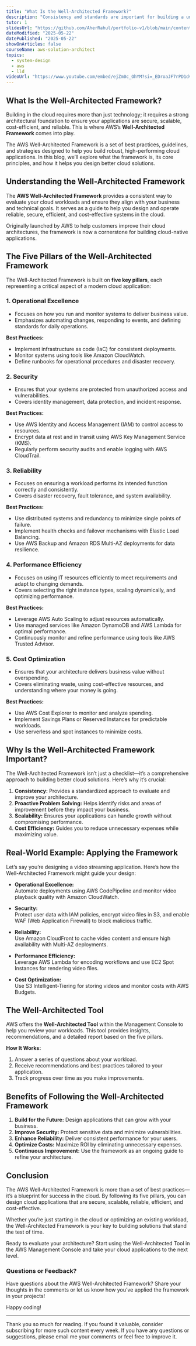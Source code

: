 ```yaml
---
title: "What Is the Well-Architected Framework?"
description: "Consistency and standards are important for building a unified design language and help the user know what to expect from our product and how to use it. However, this does not mean sacrificing the user experience. In this sense, the context and needs of our users are priorities when developing our solutions."
tutor: 1
slidesUrl: "https://github.com/AherRahul/portfolio-v1/blob/main/content/articles/aws-solution-architect-exam-guide.md"
dateModified: "2025-05-22"
datePublished: "2025-05-22"
showOnArticles: false
courseName: aws-solution-architect
topics:
  - system-design
  - aws
  - lld
videoUrl: "https://www.youtube.com/embed/ejZm0c_OhYM?si=_EDroaJF7rPD1dvL"
---
```


## What Is the Well-Architected Framework?

Building in the cloud requires more than just technology; it requires a strong architectural foundation to ensure your applications are secure, scalable, cost-efficient, and reliable. This is where AWS’s **Well-Architected Framework** comes into play.

The AWS Well-Architected Framework is a set of best practices, guidelines, and strategies designed to help you build robust, high-performing cloud applications. In this blog, we’ll explore what the framework is, its core principles, and how it helps you design better cloud solutions.



## Understanding the Well-Architected Framework

The **AWS Well-Architected Framework** provides a consistent way to evaluate your cloud workloads and ensure they align with your business and technical goals. It serves as a guide to help you design and operate reliable, secure, efficient, and cost-effective systems in the cloud.

Originally launched by AWS to help customers improve their cloud architectures, the framework is now a cornerstone for building cloud-native applications.



## The Five Pillars of the Well-Architected Framework

The Well-Architected Framework is built on **five key pillars**, each representing a critical aspect of a modern cloud application:

### 1. **Operational Excellence**
   - Focuses on how you run and monitor systems to deliver business value.
   - Emphasizes automating changes, responding to events, and defining standards for daily operations.

   **Best Practices:**
   - Implement infrastructure as code (IaC) for consistent deployments.
   - Monitor systems using tools like Amazon CloudWatch.
   - Define runbooks for operational procedures and disaster recovery.



### 2. **Security**
   - Ensures that your systems are protected from unauthorized access and vulnerabilities.
   - Covers identity management, data protection, and incident response.

   **Best Practices:**
   - Use AWS Identity and Access Management (IAM) to control access to resources.
   - Encrypt data at rest and in transit using AWS Key Management Service (KMS).
   - Regularly perform security audits and enable logging with AWS CloudTrail.



### 3. **Reliability**
   - Focuses on ensuring a workload performs its intended function correctly and consistently.
   - Covers disaster recovery, fault tolerance, and system availability.

   **Best Practices:**
   - Use distributed systems and redundancy to minimize single points of failure.
   - Implement health checks and failover mechanisms with Elastic Load Balancing.
   - Use AWS Backup and Amazon RDS Multi-AZ deployments for data resilience.



### 4. **Performance Efficiency**
   - Focuses on using IT resources efficiently to meet requirements and adapt to changing demands.
   - Covers selecting the right instance types, scaling dynamically, and optimizing performance.

   **Best Practices:**
   - Leverage AWS Auto Scaling to adjust resources automatically.
   - Use managed services like Amazon DynamoDB and AWS Lambda for optimal performance.
   - Continuously monitor and refine performance using tools like AWS Trusted Advisor.



### 5. **Cost Optimization**
   - Ensures that your architecture delivers business value without overspending.
   - Covers eliminating waste, using cost-effective resources, and understanding where your money is going.

   **Best Practices:**
   - Use AWS Cost Explorer to monitor and analyze spending.
   - Implement Savings Plans or Reserved Instances for predictable workloads.
   - Use serverless and spot instances to minimize costs.



## Why Is the Well-Architected Framework Important?

The Well-Architected Framework isn’t just a checklist—it’s a comprehensive approach to building better cloud solutions. Here’s why it’s crucial:

1. **Consistency:** Provides a standardized approach to evaluate and improve your architecture.
2. **Proactive Problem Solving:** Helps identify risks and areas of improvement before they impact your business.
3. **Scalability:** Ensures your applications can handle growth without compromising performance.
4. **Cost Efficiency:** Guides you to reduce unnecessary expenses while maximizing value.



## Real-World Example: Applying the Framework

Let’s say you’re designing a video streaming application. Here’s how the Well-Architected Framework might guide your design:

- **Operational Excellence:**  
   Automate deployments using AWS CodePipeline and monitor video playback quality with Amazon CloudWatch.
  
- **Security:**  
   Protect user data with IAM policies, encrypt video files in S3, and enable WAF (Web Application Firewall) to block malicious traffic.
  
- **Reliability:**  
   Use Amazon CloudFront to cache video content and ensure high availability with Multi-AZ deployments.
  
- **Performance Efficiency:**  
   Leverage AWS Lambda for encoding workflows and use EC2 Spot Instances for rendering video files.
  
- **Cost Optimization:**  
   Use S3 Intelligent-Tiering for storing videos and monitor costs with AWS Budgets.



## The Well-Architected Tool

AWS offers the **Well-Architected Tool** within the Management Console to help you review your workloads. This tool provides insights, recommendations, and a detailed report based on the five pillars.

**How It Works:**
1. Answer a series of questions about your workload.
2. Receive recommendations and best practices tailored to your application.
3. Track progress over time as you make improvements.



## Benefits of Following the Well-Architected Framework

1. **Build for the Future:** Design applications that can grow with your business.
2. **Improve Security:** Protect sensitive data and minimize vulnerabilities.
3. **Enhance Reliability:** Deliver consistent performance for your users.
4. **Optimize Costs:** Maximize ROI by eliminating unnecessary expenses.
5. **Continuous Improvement:** Use the framework as an ongoing guide to refine your architecture.



## Conclusion

The AWS Well-Architected Framework is more than a set of best practices—it’s a blueprint for success in the cloud. By following its five pillars, you can design cloud applications that are secure, scalable, reliable, efficient, and cost-effective.

Whether you’re just starting in the cloud or optimizing an existing workload, the Well-Architected Framework is your key to building solutions that stand the test of time.

Ready to evaluate your architecture? Start using the Well-Architected Tool in the AWS Management Console and take your cloud applications to the next level.



### Questions or Feedback?

Have questions about the AWS Well-Architected Framework? Share your thoughts in the comments or let us know how you’ve applied the framework in your projects!


Happy coding!








---

Thank you so much for reading. If you found it valuable, consider subscribing for more such content every week. If you have any questions or suggestions, please email me your comments or feel free to improve it.